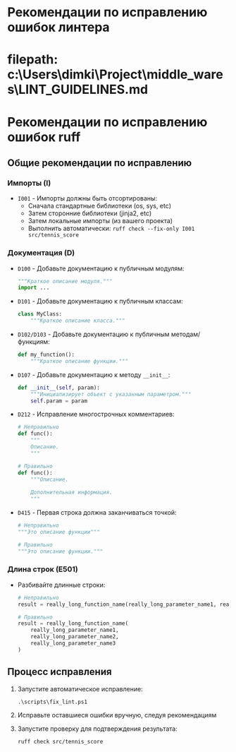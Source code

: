 # Рекомендации по исправлению ошибок линтера
# filepath: c:\Users\dimki\Project\middle_wares\LINT_GUIDELINES.md

# Рекомендации по исправлению ошибок ruff

## Общие рекомендации по исправлению

### Импорты (I)
- `I001` - Импорты должны быть отсортированы: 
  - Сначала стандартные библиотеки (os, sys, etc)
  - Затем сторонние библиотеки (jinja2, etc)
  - Затем локальные импорты (из вашего проекта)
  - Выполнить автоматически: `ruff check --fix-only I001 src/tennis_score`

### Документация (D)
- `D100` - Добавьте документацию к публичным модулям:
  ```python
  """Краткое описание модуля."""
  import ...
  ```

- `D101` - Добавьте документацию к публичным классам:
  ```python
  class MyClass:
      """Краткое описание класса."""
  ```

- `D102/D103` - Добавьте документацию к публичным методам/функциям:
  ```python
  def my_function():
      """Краткое описание функции."""
  ```

- `D107` - Добавьте документацию к методу `__init__`:
  ```python
  def __init__(self, param):
      """Инициализирует объект с указанным параметром."""
      self.param = param
  ```

- `D212` - Исправление многострочных комментариев:
  ```python
  # Неправильно
  def func():
      """
      Описание.
      """

  # Правильно
  def func():
      """Описание.
      
      Дополнительная информация.
      """
  ```

- `D415` - Первая строка должна заканчиваться точкой:
  ```python
  # Неправильно
  """Это описание функции"""
  
  # Правильно
  """Это описание функции."""
  ```

### Длина строк (E501)
- Разбивайте длинные строки:
  ```python
  # Неправильно
  result = really_long_function_name(really_long_parameter_name1, really_long_parameter_name2, really_long_parameter_name3)
  
  # Правильно
  result = really_long_function_name(
      really_long_parameter_name1, 
      really_long_parameter_name2,
      really_long_parameter_name3
  )
  ```

## Процесс исправления

1. Запустите автоматическое исправление:
   ```
   .\scripts\fix_lint.ps1
   ```

2. Исправьте оставшиеся ошибки вручную, следуя рекомендациям

3. Запустите проверку для подтверждения результата:
   ```
   ruff check src/tennis_score
   ```
